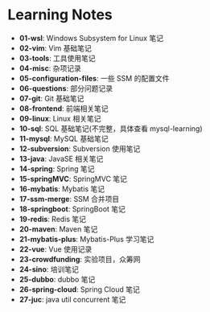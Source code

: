 # Learning Notes

- **01-wsl**: Windows Subsystem for Linux 笔记
- **02-vim**: Vim 基础笔记
- **03-tools**: 工具使用笔记
- **04-misc**: 杂项记录
- **05-configuration-files**: 一些 SSM 的配置文件
- **06-questions**: 部分问题记录
- **07-git**: Git 基础笔记
- **08-frontend**: 前端相关笔记
- **09-linux**: Linux 相关笔记
- **10-sql**: SQL 基础笔记(不完整，具体查看 mysql-learning)
- **11-mysql**: MySQL 基础笔记
- **12-subversion**: Subversion 使用笔记
- **13-java**: JavaSE 相关笔记
- **14-spring**: Spring 笔记
- **15-springMVC**: SpringMVC 笔记
- **16-mybatis**: Mybatis 笔记
- **17-ssm-merge**: SSM 合并项目
- **18-springboot**: SpringBoot 笔记
- **19-redis**: Redis 笔记
- **20-maven**: Maven 笔记
- **21-mybatis-plus**: Mybatis-Plus 学习笔记
- **22-vue**: Vue 使用记录
- **23-crowdfunding**: 实验项目，众筹网
- **24-sino**: 培训笔记
- **25-dubbo**: dubbo 笔记
- **26-spring-cloud**: Spring Cloud 笔记
- **27-juc**: java util concurrent 笔记

